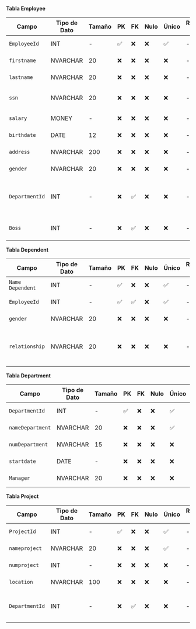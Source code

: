 **Tabla Employee**

| Campo           | Tipo de Dato | Tamaño | PK  | FK  | Nulo | Único | Restricciones / CHECK                      | Referencia a                    | Descripción                             |
|----------------|--------------|--------|-----|-----|------|--------|--------------------------------------------|----------------------------------|-----------------------------------------|
| `EmployeeId`    | INT          | -     | ✅  | ❌  | ❌   | ✅        | -                                        | -                                | employee identifier             |
| `firstname`      | NVARCHAR     | 20  | ❌  | ❌  | ❌   | ❌        | -                                       | -                                | employee name           |
| `lastname`     | NVARCHAR     | 20    | ❌  | ❌  | ❌   | ❌        | -                                       | -                                | employee's last name           | -
| `ssn`     | NVARCHAR     | 20         | ❌  | ❌  | ❌   | ❌        | -                                       | -                                | Social Secutity Number           | -
| `salary`          |   MONEY        | -    | ❌  | ❌  | ❌   | ❌       | -                                       | -                                | employee's salary                | -
| `birthdate`      | DATE        | 12    | ❌  | ❌  | ❌   | ❌        | -                                       | -                                | employee's birthdate                   | -
| `address`      | NVARCHAR        | 200    | ❌  | ❌  | ❌   | ❌        | -                                       | -                                | employee's address                  | -
| `gender`      | NVARCHAR        | 20    | ❌  | ❌  | ❌   | ❌        | -                                       | -                                | employee's gender                  | -
| `DepartmentId`   | INT           | -     | ❌  | ✅  | ❌   | ❌          | -                                       | Department(DepartmentId)                                | the department that the client belongs 
| `Boss`             | INT           | -     | ❌  | ✅  | ❌   | ❌          | -                                       | Employee(EmployeeId)                              | the boss of the employees



**Tabla Dependent**


| Campo           | Tipo de Dato | Tamaño | PK  | FK  | Nulo | Único | Restricciones / CHECK                      | Referencia a                    | Descripción                             |
|----------------|--------------|--------|-----|-----|------|--------|--------------------------------------------|---------------------------------|-----------------------------------------|
| `Name Dependent`   | INT         | -      | ✅  | ❌  | ❌   | ✅         | -                                      | -                               | dependent's name             |
| `EmployeeId`       | INT         | -      | ✅  | ✅  | ❌   | ✅         | -                                      | Employee(EmployeeId)            | employee identifier  
| `gender`           | NVARCHAR    | 20     | ❌  | ❌  | ❌   | ❌         | -                                      | -                               | dependent's gender               |
| `relationship`     | NVARCHAR    | 20     | ❌  | ❌  | ❌   | ❌         | -                                      | -                               | relationship between the  dependent and the employee                     |

**Tabla Department**

| Campo           | Tipo de Dato | Tamaño | PK  | FK  | Nulo | Único | Restricciones / CHECK                      | Referencia a                    | Descripción                             |
|----------------|--------------|--------|-----|-----|------|--------|--------------------------------------------|----------------------------------|-----------------------------------------|
| `DepartmentId`  | INT           | -     | ✅  | ❌  | ❌   | ✅          | -                                       | -                                | department's identifier                 |
| `nameDepartment`| NVARCHAR      | 20     | ❌  | ❌  | ❌   | ✅          | -                                       | -                                | department's name                       |
| `numDepartment` | NVARCHAR       | 15    | ❌  | ❌  | ❌   | ❌          | -                                       | -                                |department's number                          | -
| `startdate`       | DATE       | -     | ❌  | ❌  | ❌   | ❌          | -                                       | -                                | department's startdate                          | -
| `Manager`         | NVARCHAR     | 20    | ❌  | ❌  | ❌   | ❌          | -                                       | -                                | department's Manager                       | -

**Tabla Project**

| Campo           | Tipo de Dato | Tamaño | PK  | FK  | Nulo | Único | Restricciones / CHECK                      | Referencia a                    | Descripción                             |
|----------------|--------------|--------|-----|-----|------|--------|--------------------------------------------|----------------------------------|-----------------------------------------|
| `ProjectId`  | INT           | -     | ✅  | ❌  | ❌   | ✅          | -                                       | -                                | Project identifier                 |
| `nameproject`| NVARCHAR      | 20     | ❌  | ❌  | ❌   | ✅          | -                                       | -                                | Project name                       |
| `numproject ` | INT       | -    | ❌  | ❌  | ❌   | ❌          | -                                       | -                                |Project number                          | -
| `location`       | NVARCHAR       | 100     | ❌  | ❌  | ❌   | ❌          | -                                       | -                                | Project location                          | -
| `DepartmentId`         | INT     | -    | ❌  | ✅  | ❌   | ❌          | -                                       | Department(DepartmentId)                                | department to which the project belongs | -
